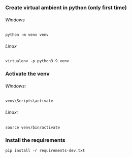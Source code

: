 ### Create virtual ambient in python (only first time)

###### Windows

    python -m venv venv

###### Linux

    virtualenv -p python3.9 venv

### Activate the venv

###### Windows:

    venv\Scripts\activate

###### Linux:

    source venv/bin/activate

### Install the requirements

    pip install -r requirements-dev.txt
